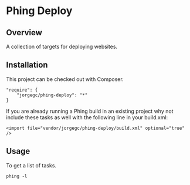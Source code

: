 Phing Deploy
============

## Overview

A collection of targets for deploying websites.

## Installation

This project can be checked out with Composer.

```
"require": {
    "jorgegc/phing-deploy": "*"
}
```

If you are already running a Phing build in an existing project why not
include these tasks as well with the following line in your build.xml:

```
<import file="vendor/jorgegc/phing-deploy/build.xml" optional="true" />
```

## Usage

To get a list of tasks.

```
phing -l
```
